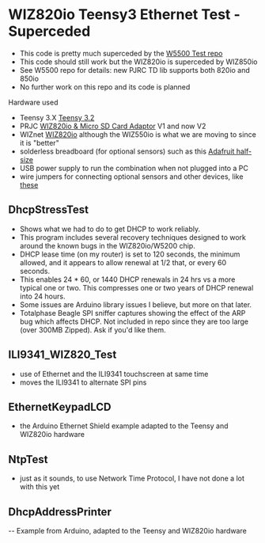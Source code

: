 # WIZ820io Teensy3 Ethernet Test - Superceded
 - This code is pretty much superceded by the [W5500 Test repo](https://github.com/systronix/W5500_Test)
 - This code should still work but the WIZ820io is superceded by WIZ850io
 - See W5500 repo for details: new PJRC TD lib supports both 820io and 850io
 - No further work on this repo and its code is planned

Hardware used
 - Teensy 3.X [Teensy 3.2](https://www.pjrc.com/store/teensy32.html)
 - PRJC [WIZ820io & Micro SD Card Adaptor](https://www.pjrc.com/store/wiz820_sd_adaptor.html) V1 and now V2
 - WIZnet [WIZ820io](http://www.wiznet.co.kr/product-item/wiz820io/) 
 although the WIZ550io is what we are moving to since it is "better"
 - solderless breadboard (for optional sensors) such as this [Adafruit half-size](https://www.adafruit.com/products/64)
 - USB power supply to run the combination when not plugged into a PC
 - wire jumpers for connecting optional sensors and other devices, like [these](https://www.adafruit.com/products/1954)

## DhcpStressTest
 - Shows what we had to do to get DHCP to work reliably. 
 - This program includes several recovery techniques designed to work around the known bugs in the WIZ820io/W5200 chip.
 - DHCP lease time (on my router) is set to 120 seconds, the minimum allowed, and it appears to allow renewal at 1/2 that, or every 60 seconds. 
 - This enables 24 * 60, or 1440 DHCP renewals in 24 hrs vs a more typical one or two. This compresses one or two years of DHCP renewal into 24 hours.
 - Some issues are Arduino library issues I believe, but more on that later.
 - Totalphase Beagle SPI sniffer captures showing the effect of the ARP bug which affects DHCP. Not included in repo since they are too large (over 300MB Zipped). Ask if you'd like them.

## ILI9341_WIZ820_Test
 - use of Ethernet and the ILI9341 touchscreen at same time
 - moves the ILI9341 to alternate SPI pins

## EthernetKeypadLCD
 - the Arduino Ethernet Shield example adapted to the Teensy and WIZ820io hardware

## NtpTest
 - just as it sounds, to use Network Time Protocol, I have not done a lot with this yet

## DhcpAddressPrinter
 -- Example from Arduino, adapted to the Teensy and WIZ820io hardware